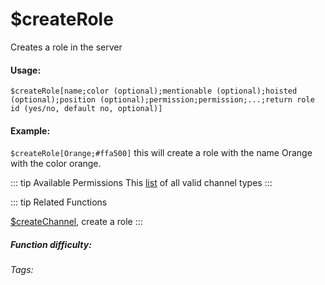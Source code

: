 # $createRole
Creates a role in the server

#### Usage: 
`$createRole[name;color (optional);mentionable (optional);hoisted (optional);position (optional);permission;permission;...;return role id (yes/no, default no, optional)]`

#### Example:
`$createRole[Orange;#ffa500]`
this will create a role with the name Orange with the color orange.

::: tip Available Permissions
This [list](../CodeReferences/ref.permissions_list.md) of all valid channel types
:::

::: tip Related Functions

[$createChannel](../Channel/createChannel.md), create a role
:::

##### Function difficulty: <Badge type="warning" text="Medium" vertical="middle" /> 
###### Tags: <Badge type="tip" text="channel" vertical="middle" /> <Badge type="tip" text="create" vertical="middle" /> <Badge type="tip" text="createRole" vertical="middle" /> <Badge type="tip" text="make role" vertical="middle" /> 